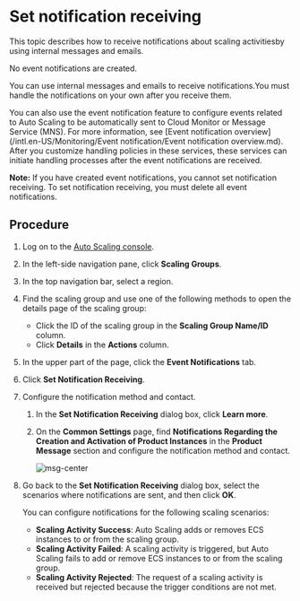 # Set notification receiving

This topic describes how to receive notifications about scaling activitiesby using internal messages and emails.

No event notifications are created.

You can use internal messages and emails to receive notifications.You must handle the notifications on your own after you receive them.

You can also use the event notification feature to configure events related to Auto Scaling to be automatically sent to Cloud Monitor or Message Service \(MNS\). For more information, see [Event notification overview](/intl.en-US/Monitoring/Event notification/Event notification overview.md). After you customize handling policies in these services, these services can initiate handling processes after the event notifications are received.

**Note:** If you have created event notifications, you cannot set notification receiving. To set notification receiving, you must delete all event notifications.

## Procedure

1.  Log on to the [Auto Scaling console](https://essnew.console.aliyun.com/).

2.  In the left-side navigation pane, click **Scaling Groups**.

3.  In the top navigation bar, select a region.

4.  Find the scaling group and use one of the following methods to open the details page of the scaling group:

    -   Click the ID of the scaling group in the **Scaling Group Name/ID** column.
    -   Click **Details** in the **Actions** column.
5.  In the upper part of the page, click the **Event Notifications** tab.

6.  Click **Set Notification Receiving**.

7.  Configure the notification method and contact.

    1.  In the **Set Notification Receiving** dialog box, click **Learn more**.

    2.  On the **Common Settings** page, find **Notifications Regarding the Creation and Activation of Product Instances** in the **Product Message** section and configure the notification method and contact.

        ![msg-center](https://static-aliyun-doc.oss-cn-hangzhou.aliyuncs.com/assets/img/en-US/0213224061/p168985.png)

8.  Go back to the **Set Notification Receiving** dialog box, select the scenarios where notifications are sent, and then click **OK**.

    You can configure notifications for the following scaling scenarios:

    -   **Scaling Activity Success**: Auto Scaling adds or removes ECS instances to or from the scaling group.
    -   **Scaling Activity Failed**: A scaling activity is triggered, but Auto Scaling fails to add or remove ECS instances to or from the scaling group.
    -   **Scaling Activity Rejected**: The request of a scaling activity is received but rejected because the trigger conditions are not met.


